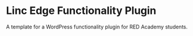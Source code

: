 # Linc Edge Functionality Plugin

A template for a WordPress functionality plugin for RED Academy students.
